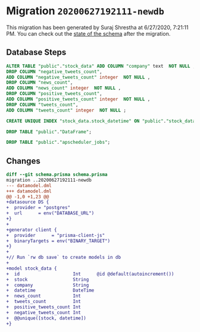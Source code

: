 # Migration `20200627192111-newdb`

This migration has been generated by Suraj Shrestha at 6/27/2020, 7:21:11 PM.
You can check out the [state of the schema](./schema.prisma) after the migration.

## Database Steps

```sql
ALTER TABLE "public"."stock_data" ADD COLUMN "company" text  NOT NULL ,
DROP COLUMN "negative_tweets_count",
ADD COLUMN "negative_tweets_count" integer  NOT NULL ,
DROP COLUMN "news_count",
ADD COLUMN "news_count" integer  NOT NULL ,
DROP COLUMN "positive_tweets_count",
ADD COLUMN "positive_tweets_count" integer  NOT NULL ,
DROP COLUMN "tweets_count",
ADD COLUMN "tweets_count" integer  NOT NULL ;

CREATE UNIQUE INDEX "stock_data.stock_datetime" ON "public"."stock_data"("stock","datetime")

DROP TABLE "public"."DataFrame";

DROP TABLE "public"."apscheduler_jobs";
```

## Changes

```diff
diff --git schema.prisma schema.prisma
migration ..20200627192111-newdb
--- datamodel.dml
+++ datamodel.dml
@@ -1,0 +1,23 @@
+datasource DS {
+  provider = "postgres"
+  url      = env("DATABASE_URL")
+}
+
+generator client {
+  provider      = "prisma-client-js"
+  binaryTargets = env("BINARY_TARGET")
+}
+
+// Run `rw db save` to create models in db
+
+model stock_data {
+  id                    Int      @id @default(autoincrement())
+  stock                 String
+  company               String
+  datetime              DateTime
+  news_count            Int
+  tweets_count          Int
+  positive_tweets_count Int
+  negative_tweets_count Int
+  @@unique([stock, datetime])
+}
```


